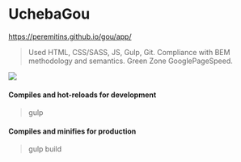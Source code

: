 # UchebaGou
https://peremitins.github.io/gou/app/
> Used HTML, CSS/SASS, JS, Gulp, Git.
> Compliance with BEM methodology and semantics. Green Zone GooglePageSpeed.

[![](https://github.com/peremitins/gou/blob/main/screen.jpg)](https://peremitins.github.io/gou/app/)

#### Compiles and hot-reloads for development
> gulp

#### Compiles and minifies for production
> gulp build






